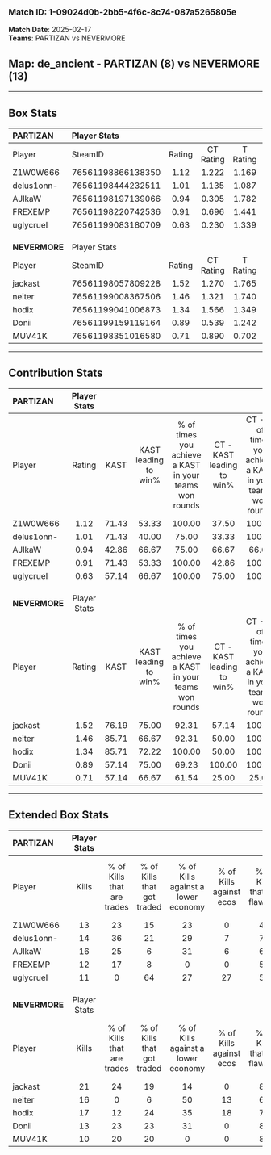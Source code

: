 ### Match ID: 1-09024d0b-2bb5-4f6c-8c74-087a5265805e  
**Match Date**: 2025-02-17  
**Teams**: PARTIZAN vs NEVERMORE  

## **Map**: de_ancient - PARTIZAN (8) vs NEVERMORE (13)  
---  

## Box Stats  

| **PARTIZAN**  | Player Stats      |        |           |          |       |       |       |         |        |      |     |
| :- | :- | :-: | :-: | :-: | :-: | :-: | :-: | :-: | :-: | :-: | :-: |
| Player        | SteamID           | Rating | CT Rating | T Rating | KAST  |  ADR  | Kills | Assists | Deaths | K/D  | HS% |
| Z1W0W666      | 76561198866138350 |  1.12  |   1.222   |  1.169   | 71.43 | 86.4  |  13   |    7    |   12   | 1.08 | 46  |
| delus1onn-    | 76561198444232511 |  1.01  |   1.135   |  1.087   | 71.43 | 73.6  |  14   |    4    |   16   | 0.88 | 21  |
| AJlkaW        | 76561198197139066 |  0.94  |   0.305   |  1.782   | 42.86 | 89.0  |  16   |    5    |   16   | 1.00 | 68  |
| FREXEMP       | 76561198220742536 |  0.91  |   0.696   |  1.441   | 71.43 | 55.5  |  12   |    2    |   14   | 0.86 | 58  |
| uglycrueI     | 76561199083180709 |  0.63  |   0.230   |  1.339   | 57.14 | 51.7  |  11   |    3    |   19   | 0.58 | 36  |
|               |                   |        |           |          |       |       |       |         |        |      |     |
|               |                   |        |           |          |       |       |       |         |        |      |     |
|               |                   |        |           |          |       |       |       |         |        |      |     |
| **NEVERMORE** | Player Stats      |        |           |          |       |       |       |         |        |      |     |
| Player        | SteamID           | Rating | CT Rating | T Rating | KAST  |  ADR  | Kills | Assists | Deaths | K/D  | HS% |
| jackast       | 76561198057809228 |  1.52  |   1.270   |  1.765   | 76.19 | 105.4 |  21   |    7    |   13   | 1.62 | 42  |
| neiter        | 76561199008367506 |  1.46  |   1.321   |  1.740   | 85.71 | 107.3 |  16   |   10    |   11   | 1.45 | 81  |
| hodix         | 76561199041006873 |  1.34  |   1.566   |  1.349   | 85.71 | 71.8  |  17   |    6    |   12   | 1.42 | 17  |
| Donii         | 76561199159119164 |  0.89  |   0.539   |  1.242   | 57.14 | 71.0  |  13   |    1    |   14   | 0.93 | 38  |
| MUV41K        | 76561198351016580 |  0.71  |   0.890   |  0.702   | 57.14 | 60.3  |  10   |    6    |   16   | 0.63 | 70  |
---  

## Contribution Stats  

| **PARTIZAN**  | Player Stats |       |                      |                                                        |                           |                                                             |                          |                                                            |
| :- | :-: | :-: | :-: | :-: | :-: | :-: | :-: | :-: |
| Player        |    Rating    | KAST  | KAST leading to win% | % of times you achieve a KAST in your teams won rounds | CT - KAST leading to win% | CT - % of times you achieve a KAST in your teams won rounds | T - KAST leading to win% | T - % of times you achieve a KAST in your teams won rounds |
| Z1W0W666      |     1.12     | 71.43 |        53.33         |                         100.00                         |           37.50           |                           100.00                            |          71.43           |                           100.00                           |
| delus1onn-    |     1.01     | 71.43 |        40.00         |                         75.00                          |           33.33           |                           100.00                            |          50.00           |                           60.00                            |
| AJlkaW        |     0.94     | 42.86 |        66.67         |                         75.00                          |           66.67           |                            66.67                            |          66.67           |                           80.00                            |
| FREXEMP       |     0.91     | 71.43 |        53.33         |                         100.00                         |           42.86           |                           100.00                            |          62.50           |                           100.00                           |
| uglycrueI     |     0.63     | 57.14 |        66.67         |                         100.00                         |           75.00           |                           100.00                            |          62.50           |                           100.00                           |
|               |              |       |                      |                                                        |                           |                                                             |                          |                                                            |
|               |              |       |                      |                                                        |                           |                                                             |                          |                                                            |
|               |              |       |                      |                                                        |                           |                                                             |                          |                                                            |
| **NEVERMORE** | Player Stats |       |                      |                                                        |                           |                                                             |                          |                                                            |
| Player        |    Rating    | KAST  | KAST leading to win% | % of times you achieve a KAST in your teams won rounds | CT - KAST leading to win% | CT - % of times you achieve a KAST in your teams won rounds | T - KAST leading to win% | T - % of times you achieve a KAST in your teams won rounds |
| jackast       |     1.52     | 76.19 |        75.00         |                         92.31                          |           57.14           |                           100.00                            |          88.89           |                           88.89                            |
| neiter        |     1.46     | 85.71 |        66.67         |                         92.31                          |           50.00           |                           100.00                            |          80.00           |                           88.89                            |
| hodix         |     1.34     | 85.71 |        72.22         |                         100.00                         |           50.00           |                           100.00                            |          90.00           |                           100.00                           |
| Donii         |     0.89     | 57.14 |        75.00         |                         69.23                          |          100.00           |                           100.00                            |          62.50           |                           55.56                            |
| MUV41K        |     0.71     | 57.14 |        66.67         |                         61.54                          |           25.00           |                            25.00                            |          87.50           |                           77.78                            |
---  

## Extended Box Stats  

| **PARTIZAN**  | Player Stats |                            |                            |                                    |                         |                              |                                 |        |                             |                                     |                          |                               |                            |
| :- | :-: | :-: | :-: | :-: | :-: | :-: | :-: | :-: | :-: | :-: | :-: | :-: | :-: |
| Player        |    Kills     | % of Kills that are trades | % of Kills that got traded | % of Kills against a lower economy | % of Kills against ecos | % of Kills that are flawless | % of Kills that are close duels | Deaths | % of Deaths that get traded | % of Deaths against a lower economy | % of Deaths against ecos | % of Deaths that are flawless | % of Deaths that are close |
| Z1W0W666      |      13      |             23             |             15             |                 23                 |            0            |              46              |               23                |   12   |             25              |                 17                  |            0             |              67               |             17             |
| delus1onn-    |      14      |             36             |             21             |                 29                 |            7            |              71              |                0                |   16   |             25              |                 13                  |            0             |              88               |             6              |
| AJlkaW        |      16      |             25             |             6              |                 31                 |            6            |              63              |                6                |   16   |              0              |                 13                  |            0             |              75               |             6              |
| FREXEMP       |      12      |             17             |             8              |                 0                  |            0            |              50              |               17                |   14   |             29              |                 21                  |            0             |              86               |             0              |
| uglycrueI     |      11      |             0              |             64             |                 27                 |           27            |              55              |               18                |   19   |             16              |                 16                  |            5             |              68               |             5              |
|               |              |                            |                            |                                    |                         |                              |                                 |        |                             |                                     |                          |                               |                            |
|               |              |                            |                            |                                    |                         |                              |                                 |        |                             |                                     |                          |                               |                            |
|               |              |                            |                            |                                    |                         |                              |                                 |        |                             |                                     |                          |                               |                            |
| **NEVERMORE** | Player Stats |                            |                            |                                    |                         |                              |                                 |        |                             |                                     |                          |                               |                            |
| Player        |    Kills     | % of Kills that are trades | % of Kills that got traded | % of Kills against a lower economy | % of Kills against ecos | % of Kills that are flawless | % of Kills that are close duels | Deaths | % of Deaths that get traded | % of Deaths against a lower economy | % of Deaths against ecos | % of Deaths that are flawless | % of Deaths that are close |
| jackast       |      21      |             24             |             19             |                 14                 |            0            |              81              |               10                |   13   |              8              |                 23                  |            0             |              54               |             15             |
| neiter        |      16      |             0              |             6              |                 50                 |           13            |              63              |               13                |   11   |             36              |                  9                  |            0             |              45               |             27             |
| hodix         |      17      |             12             |             24             |                 35                 |           18            |              76              |                0                |   12   |             33              |                 17                  |            0             |              83               |             8              |
| Donii         |      13      |             23             |             23             |                 31                 |            0            |              85              |                8                |   14   |             14              |                 21                  |            0             |              43               |             7              |
| MUV41K        |      10      |             20             |             20             |                 0                  |            0            |              80              |                0                |   16   |             19              |                 25                  |            0             |              63               |             6              |
